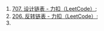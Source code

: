1.   [707. 设计链表 - 力扣（LeetCode）](https://leetcode.cn/problems/design-linked-list/);
2.   [206. 反转链表 - 力扣（LeetCode）](https://leetcode.cn/problems/reverse-linked-list/);
3.   